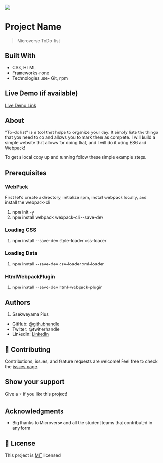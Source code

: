 ![](https://img.shields.io/badge/Microverse-blueviolet)

# Project Name

> Microverse-ToDo-list


## Built With

- CSS, HTML
- Frameworks-none
- Technologies use- Git, npm

## Live Demo (if available)

[Live Demo Link]()


## About

"To-do list" is a tool that helps to organize your day. It simply lists the things that you need to do and allows you to mark them as complete. I will build a simple website that allows for doing that, and I will do it using ES6 and Webpack!


To get a local copy up and running follow these simple example steps.

## Prerequisites
### WebPack
First let's create a directory, initialize npm, install webpack locally, and install the webpack-cli
1. npm init -y
2. npm install webpack webpack-cli --save-dev

### Loading CSS
1. npm install --save-dev style-loader css-loader

### Loading Data
1. npm install --save-dev csv-loader xml-loader

### HtmlWebpackPlugin
1. npm install --save-dev html-webpack-plugin

## Authors
1. Ssekweyama Pius

- GitHub: [@githubhandle](https://github.com/SSEKPIUS)
- Twitter: [@twitterhandle](https://twitter.com/SSEK_PIUS)
- LinkedIn: [LinkedIn](https://linkedin.com/in/pius-ssekweyama-23665794)

## 🤝 Contributing


Contributions, issues, and feature requests are welcome!
Feel free to check the [issues page](../../issues/).

## Show your support
Give a ⭐️ if you like this project!

## Acknowledgments
- Big thanks to Microverse and all the student teams that contributed in any form

## 📝 License
This project is [MIT](./LICENSE) licensed.